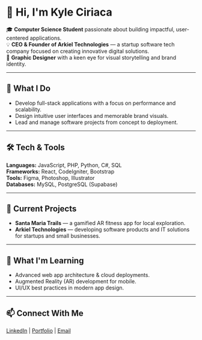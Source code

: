 # 👋 Hi, I'm Kyle Ciriaca  

🎓 **Computer Science Student** passionate about building impactful, user-centered applications.  
💡 **CEO & Founder of Arkiel Technologies** — a startup software tech company focused on creating innovative digital solutions.  
🎨 **Graphic Designer** with a keen eye for visual storytelling and brand identity.  

---

## 🚀 What I Do
- Develop full-stack applications with a focus on performance and scalability.
- Design intuitive user interfaces and memorable brand visuals.
- Lead and manage software projects from concept to deployment.

---

## 🛠 Tech & Tools
**Languages:** JavaScript, PHP, Python, C#, SQL  
**Frameworks:** React, CodeIgniter, Bootstrap  
**Tools:** Figma, Photoshop, Illustrator  
**Databases:** MySQL, PostgreSQL (Supabase)  

---

## 📌 Current Projects
- **Santa Maria Trails** — a gamified AR fitness app for local exploration.  
- **Arkiel Technologies** — developing software products and IT solutions for startups and small businesses.  

---

## 🌱 What I'm Learning
- Advanced web app architecture & cloud deployments.
- Augmented Reality (AR) development for mobile.
- UI/UX best practices in modern app design.

---

## 📫 Connect With Me
[LinkedIn](#) | [Portfolio](#) | [Email](#)

